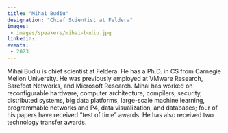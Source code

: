 ```yaml
---
title: "Mihai Budiu"
designation: "Chief Scientist at Feldera"
images:
 - images/speakers/mihai-budiu.jpg
linkedin: 
events:
 - 2023
---
```


Mihai Budiu is chief scientist at Feldera. He has a Ph.D. in CS from Carnegie Mellon University. He was previously employed at VMware Research, Barefoot Networks, and Microsoft Research. Mihai has worked on reconfigurable hardware, computer architecture, compilers, security, distributed systems, big data platforms, large-scale machine learning, programmable networks and P4, data visualization, and databases; four of his papers have received “test of time” awards. He has also received two technology transfer awards.